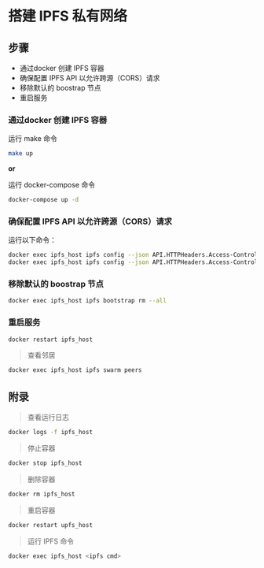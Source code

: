 # 搭建 IPFS 私有网络

## 步骤

- 通过docker 创建 IPFS 容器
- 确保配置 IPFS API 以允许跨源（CORS）请求
- 移除默认的 boostrap 节点
- 重启服务

### 通过docker 创建 IPFS 容器

运行 make 命令

```bash
make up
```

**or** 

运行 docker-compose 命令

```bash
docker-compose up -d
```

### 确保配置 IPFS API 以允许跨源（CORS）请求

运行以下命令：

```bash
docker exec ipfs_host ipfs config --json API.HTTPHeaders.Access-Control-Allow-Origin '["*"]' 
docker exec ipfs_host ipfs config --json API.HTTPHeaders.Access-Control-Allow-Methods '["PUT", "GET", "POST"]'
```

### 移除默认的 boostrap 节点

```bash
docker exec ipfs_host ipfs bootstrap rm --all
```

### 重启服务

```bash
docker restart ipfs_host
```

> 查看邻居

```bash
docker exec ipfs_host ipfs swarm peers
```

## 附录

> 查看运行日志

```bash
docker logs -f ipfs_host
```

> 停止容器

```bash
docker stop ipfs_host
```

> 删除容器

```bash
docker rm ipfs_host
```

> 重启容器

```bash
docker restart upfs_host
```

> 运行 IPFS 命令 

```bash
docker exec ipfs_host <ipfs cmd>
```